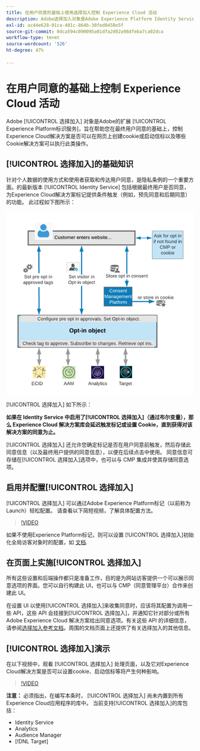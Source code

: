```yaml
---
title: 在用户同意的基础上使用选择加入控制 Experience Cloud 活动
description: Adobe选择加入对象是Adobe Experience Platform Identity Service的扩展，旨在帮助您在最终用户同意的基础上，控制Experience Cloud解决方案是否可以在网页上创建Cookie或启动信标以及哪些Cookie解决方案可以执行此类操作。
exl-id: ac44e628-01ca-401c-864b-30fed0450e5f
source-git-commit: 0dca594c090095a01dfa2d02a98dfeba7ca02dca
workflow-type: tm+mt
source-wordcount: '526'
ht-degree: 47%

---
```


# 在用户同意的基础上控制 Experience Cloud 活动

Adobe [!UICONTROL 选择加入] 对象是Adobe的扩展 [!UICONTROL Experience Platform标识服务]，旨在帮助您在最终用户同意的基础上，控制Experience Cloud解决方案是否可以在网页上创建cookie或启动信标以及哪些Cookie解决方案可以执行此类操作。

## [!UICONTROL 选择加入]的基础知识

针对个人数据的使用方式和使用者获取和传达用户同意，是隐私条例的一个重要方面。的最新版本 [!UICONTROL Identity Service] 包括根据最终用户是否同意，为Experience Cloud解决方案标记提供条件触发（例如，预先同意和后期同意）的功能。 此过程如下图所示：

![[!UICONTROL 选择加入]工作流程示意图](assets/opt-in.png)

[!UICONTROL 选择加入] 如下所示：

**如果在 Identity Service 中启用了[!UICONTROL 选择加入]（通过布尔变量），那么 Experience Cloud 解决方案库会延迟触发标记或设置 Cookie，直到获得对该解决方案的同意为止。**

[!UICONTROL 选择加入] 还允许您确定标记是否在用户同意前触发，然后存储此同意信息（以及最终用户提供的同意信息），以便在后续点击中使用。 同意信息可存储在[!UICONTROL 选择加入]选项中，也可以与 CMP 集成并使其存储同意选项。

## 启用并配置[!UICONTROL 选择加入]

[!UICONTROL 选择加入] 可以通过Adobe Experience Platform标记（以前称为Launch）轻松配置。 请查看以下简短视频，了解具体配置方法。

>[!VIDEO](https://video.tv.adobe.com/v/26431/?quality=12)

如果不使用Experience Platform标记，则可以设置 [!UICONTROL 选择加入]初始化全局访客对象时的配置，如 [文档](https://experienceleague.adobe.com/docs/id-service/using/implementation/opt-in-service/getting-started.html?lang=en).

## 在页面上实施[!UICONTROL 选择加入]

所有这些设置和后端操作都只是准备工作，目的是为网站访客提供一个可以展示同意选项的界面。您可以自行构建此 UI，也可以与 CMP（同意管理平台）合作来创建此 UI。

在设置 UI 以使用[!UICONTROL 选择加入]来收集同意时，应该将其配置为调用一些 API，这些 API 会挂接到[!UICONTROL 选择加入]，并通知它针对部分或所有 Adobe Experience Cloud 解决方案给出同意选项。有关这些 API 的详细信息，请参阅[选择加入参考文档](https://experienceleague.adobe.com/docs/id-service/using/implementation/opt-in-service/api.html?lang=en)。周围的文档页面上还提供了有关选择加入的其他信息。

## [!UICONTROL 选择加入]演示

在以下视频中，观看 [!UICONTROL 选择加入] 处理页面，以及它对Experience Cloud解决方案是否可以设置cookie、启动信标等将产生何种影响。

>[!VIDEO](https://video.tv.adobe.com/v/26432/?quality=12)

**注意：** 必须指出，在编写本条时， [!UICONTROL 选择加入] 尚未内置到所有Experience Cloud应用程序的库中。 当前支持[!UICONTROL 选择加入]的库包括：

* Identity Service
* Analytics
* Audience Manager
* [!DNL Target]
